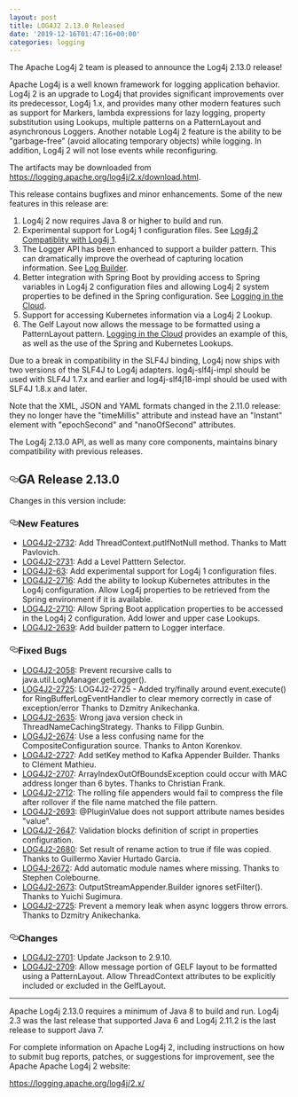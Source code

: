 ```yaml
---
layout: post
title: LOG4J2 2.13.0 Released
date: '2019-12-16T01:47:16+00:00'
categories: logging
---
```

<p>The Apache Log4j 2 team is pleased to announce the Log4j 2.13.0 release!</p>
<p>Apache Log4j is a well known framework for logging application behavior. Log4j 2 is an upgrade
to Log4j that provides significant improvements over its predecessor, Log4j 1.x, and provides
many other modern features such as support for Markers, lambda expressions for lazy logging,
property substitution using Lookups, multiple patterns on a PatternLayout and asynchronous
Loggers. Another notable Log4j 2 feature is the ability to be "garbage-free" (avoid allocating
temporary objects) while logging. In addition, Log4j 2 will not lose events while reconfiguring.</p>
<p>The artifacts may be downloaded from <a href="https://logging.apache.org/log4j/2.x/download.html">https://logging.apache.org/log4j/2.x/download.html</a>.</p>
<p>This release contains bugfixes and minor enhancements. Some of the new features in this release are:</p>
<ol>
<li>Log4j 2 now requires Java 8 or higher to build and run.</li>
<li>Experimental support for Log4j 1 configuration files. See
<a href="https://logging.apache.org/log4j/2.x/manual/compatibility.html">Log4j 2 Compatiblity with Log4j 1</a>.</li>
<li>The Logger API has been enhanced to support a builder pattern. This can dramatically improve the overhead of
capturing location information. See <a href="https://logging.apache.org/log4j/2.x/manual/logbuilder.html">Log Builder</a>.</li>
<li>Better integration with Spring Boot by providing access to Spring variables in Log4j 2 configuration files and
allowing Log4j 2 system properties to be defined in the Spring configuration.
See <a href="https://logging.apache.org/log4j/2.x/manual/cloud.html#Managing_Logging_Configuration">Logging in the Cloud</a>.</li>
<li>Support for accessing Kubernetes information via a Log4j 2 Lookup.</li>
<li>The Gelf Layout now allows the message to be formatted using a PatternLayout pattern.
<a href="https://logging.apache.org/log4j/2.x/manual/cloud.html#Log4j_Configuration">Logging in the Cloud</a> provides an example of this, as well
as the use of the Spring and Kubernetes Lookups.</li>
</ol>
<p>Due to a break in compatibility in the SLF4J binding, Log4j now ships with two versions of the SLF4J to Log4j adapters.
log4j-slf4j-impl should be used with SLF4J 1.7.x and earlier and log4j-slf4j18-impl should be used with SLF4J 1.8.x and
later.</p>
<p>Note that the XML, JSON and YAML formats changed in the 2.11.0 release: they no longer have the "timeMillis" attribute
and instead have an "Instant" element with "epochSecond" and "nanoOfSecond" attributes.</p>
<p>The Log4j 2.13.0 API, as well as many core components, maintains binary compatibility with previous releases.</p>
<h2><a id="user-content-ga-release-2130" class="anchor" aria-hidden="true" href="#ga-release-2130"><svg class="octicon octicon-link" viewBox="0 0 16 16" version="1.1" width="16" height="16" aria-hidden="true"><path fill-rule="evenodd" d="M4 9h1v1H4c-1.5 0-3-1.69-3-3.5S2.55 3 4 3h4c1.45 0 3 1.69 3 3.5 0 1.41-.91 2.72-2 3.25V8.59c.58-.45 1-1.27 1-2.09C10 5.22 8.98 4 8 4H4c-.98 0-2 1.22-2 2.5S3 9 4 9zm9-3h-1v1h1c1 0 2 1.22 2 2.5S13.98 12 13 12H9c-.98 0-2-1.22-2-2.5 0-.83.42-1.64 1-2.09V6.25c-1.09.53-2 1.84-2 3.25C6 11.31 7.55 13 9 13h4c1.45 0 3-1.69 3-3.5S14.5 6 13 6z"></path></svg></a>GA Release 2.13.0</h2>
<p>Changes in this version include:</p>
<h3><a id="user-content-new-features" class="anchor" aria-hidden="true" href="#new-features"><svg class="octicon octicon-link" viewBox="0 0 16 16" version="1.1" width="16" height="16" aria-hidden="true"><path fill-rule="evenodd" d="M4 9h1v1H4c-1.5 0-3-1.69-3-3.5S2.55 3 4 3h4c1.45 0 3 1.69 3 3.5 0 1.41-.91 2.72-2 3.25V8.59c.58-.45 1-1.27 1-2.09C10 5.22 8.98 4 8 4H4c-.98 0-2 1.22-2 2.5S3 9 4 9zm9-3h-1v1h1c1 0 2 1.22 2 2.5S13.98 12 13 12H9c-.98 0-2-1.22-2-2.5 0-.83.42-1.64 1-2.09V6.25c-1.09.53-2 1.84-2 3.25C6 11.31 7.55 13 9 13h4c1.45 0 3-1.69 3-3.5S14.5 6 13 6z"></path></svg></a>New Features</h3>
<ul>
<li><a href="https://issues.apache.org/jira/browse/LOG4J2-2732" rel="nofollow">LOG4J2-2732</a>:
Add ThreadContext.putIfNotNull method. Thanks to Matt Pavlovich.</li>
<li><a href="https://issues.apache.org/jira/browse/LOG4J2-2731" rel="nofollow">LOG4J2-2731</a>:
Add a Level Patttern Selector.</li>
<li><a href="https://issues.apache.org/jira/browse/LOG4J2-63" rel="nofollow">LOG4J2-63</a>:
Add experimental support for Log4j 1 configuration files.</li>
<li><a href="https://issues.apache.org/jira/browse/LOG4J2-2716" rel="nofollow">LOG4J2-2716</a>:
Add the ability to lookup Kubernetes attributes in the Log4j configuration. Allow Log4j properties to
be retrieved from the Spring environment if it is available.</li>
<li><a href="https://issues.apache.org/jira/browse/LOG4J2-2710" rel="nofollow">LOG4J2-2710</a>:
Allow Spring Boot application properties to be accessed in the Log4j 2 configuration. Add
lower and upper case Lookups.</li>
<li><a href="https://issues.apache.org/jira/browse/LOG4J2-2639" rel="nofollow">LOG4J2-2639</a>:
Add builder pattern to Logger interface.</li>
</ul>
<h3><a id="user-content-fixed-bugs" class="anchor" aria-hidden="true" href="#fixed-bugs"><svg class="octicon octicon-link" viewBox="0 0 16 16" version="1.1" width="16" height="16" aria-hidden="true"><path fill-rule="evenodd" d="M4 9h1v1H4c-1.5 0-3-1.69-3-3.5S2.55 3 4 3h4c1.45 0 3 1.69 3 3.5 0 1.41-.91 2.72-2 3.25V8.59c.58-.45 1-1.27 1-2.09C10 5.22 8.98 4 8 4H4c-.98 0-2 1.22-2 2.5S3 9 4 9zm9-3h-1v1h1c1 0 2 1.22 2 2.5S13.98 12 13 12H9c-.98 0-2-1.22-2-2.5 0-.83.42-1.64 1-2.09V6.25c-1.09.53-2 1.84-2 3.25C6 11.31 7.55 13 9 13h4c1.45 0 3-1.69 3-3.5S14.5 6 13 6z"></path></svg></a>Fixed Bugs</h3>
<ul>
<li><a href="https://issues.apache.org/jira/browse/LOG4J2-2058" rel="nofollow">LOG4J2-2058</a>:
Prevent recursive calls to java.util.LogManager.getLogger().</li>
<li><a href="https://issues.apache.org/jira/browse/LOG4J2-2725" rel="nofollow">LOG4J2-2725</a>:
LOG4J2-2725 - Added try/finally around event.execute() for RingBufferLogEventHandler to clear memory
correctly in case of exception/error Thanks to Dzmitry Anikechanka.</li>
<li><a href="https://issues.apache.org/jira/browse/LOG4J2-2635" rel="nofollow">LOG4J2-2635</a>:
Wrong java version check in ThreadNameCachingStrategy. Thanks to Filipp Gunbin.</li>
<li><a href="https://issues.apache.org/jira/browse/LOG4J2-2674" rel="nofollow">LOG4J2-2674</a>:
Use a less confusing name for the CompositeConfiguration source. Thanks to Anton Korenkov.</li>
<li><a href="https://issues.apache.org/jira/browse/LOG4J2-2727" rel="nofollow">LOG4J2-2727</a>:
Add setKey method to Kafka Appender Builder. Thanks to Clément Mathieu.</li>
<li><a href="https://issues.apache.org/jira/browse/LOG4J2-2707" rel="nofollow">LOG4J2-2707</a>:
ArrayIndexOutOfBoundsException could occur with MAC address longer than 6 bytes. Thanks to Christian Frank.</li>
<li><a href="https://issues.apache.org/jira/browse/LOG4J2-2712" rel="nofollow">LOG4J2-2712</a>:
The rolling file appenders would fail to compress the file after rollover if the file name matched the
file pattern.</li>
<li><a href="https://issues.apache.org/jira/browse/LOG4J2-2693" rel="nofollow">LOG4J2-2693</a>:
@PluginValue does not support attribute names besides "value".</li>
<li><a href="https://issues.apache.org/jira/browse/LOG4J2-2647" rel="nofollow">LOG4J2-2647</a>:
Validation blocks definition of script in properties configuration.</li>
<li><a href="https://issues.apache.org/jira/browse/LOG4J2-2680" rel="nofollow">LOG4J2-2680</a>:
Set result of rename action to true if file was copied. Thanks to Guillermo Xavier Hurtado Garcia.</li>
<li><a href="https://issues.apache.org/jira/browse/LOG4J-2672" rel="nofollow">LOG4J-2672</a>:
Add automatic module names where missing. Thanks to Stephen Colebourne.</li>
<li><a href="https://issues.apache.org/jira/browse/LOG4J2-2673" rel="nofollow">LOG4J2-2673</a>:
OutputStreamAppender.Builder ignores setFilter(). Thanks to Yuichi Sugimura.</li>
<li><a href="https://issues.apache.org/jira/browse/LOG4J2-2725" rel="nofollow">LOG4J2-2725</a>:
Prevent a memory leak when async loggers throw errors. Thanks to Dzmitry Anikechanka.</li>
</ul>
<h3><a id="user-content-changes" class="anchor" aria-hidden="true" href="#changes"><svg class="octicon octicon-link" viewBox="0 0 16 16" version="1.1" width="16" height="16" aria-hidden="true"><path fill-rule="evenodd" d="M4 9h1v1H4c-1.5 0-3-1.69-3-3.5S2.55 3 4 3h4c1.45 0 3 1.69 3 3.5 0 1.41-.91 2.72-2 3.25V8.59c.58-.45 1-1.27 1-2.09C10 5.22 8.98 4 8 4H4c-.98 0-2 1.22-2 2.5S3 9 4 9zm9-3h-1v1h1c1 0 2 1.22 2 2.5S13.98 12 13 12H9c-.98 0-2-1.22-2-2.5 0-.83.42-1.64 1-2.09V6.25c-1.09.53-2 1.84-2 3.25C6 11.31 7.55 13 9 13h4c1.45 0 3-1.69 3-3.5S14.5 6 13 6z"></path></svg></a>Changes</h3>
<ul>
<li><a href="https://issues.apache.org/jira/browse/LOG4J2-2701" rel="nofollow">LOG4J2-2701</a>:
Update Jackson to 2.9.10.</li>
<li><a href="https://issues.apache.org/jira/browse/LOG4J2-2709" rel="nofollow">LOG4J2-2709</a>:
Allow message portion of GELF layout to be formatted using a PatternLayout. Allow
ThreadContext attributes to be explicitly included or excluded in the GelfLayout.</li>
</ul>
<hr>
<p>Apache Log4j 2.13.0 requires a minimum of Java 8 to build and run. Log4j 2.3 was the
last release that supported Java 6 and Log4j 2.11.2 is the last release to support Java 7.</p>
<p>For complete information on Apache Log4j 2, including instructions on how to submit bug
reports, patches, or suggestions for improvement, see the Apache Apache Log4j 2 website:</p>
<p><a href="https://logging.apache.org/log4j/2.x/" rel="nofollow">https://logging.apache.org/log4j/2.x/</a></p>
